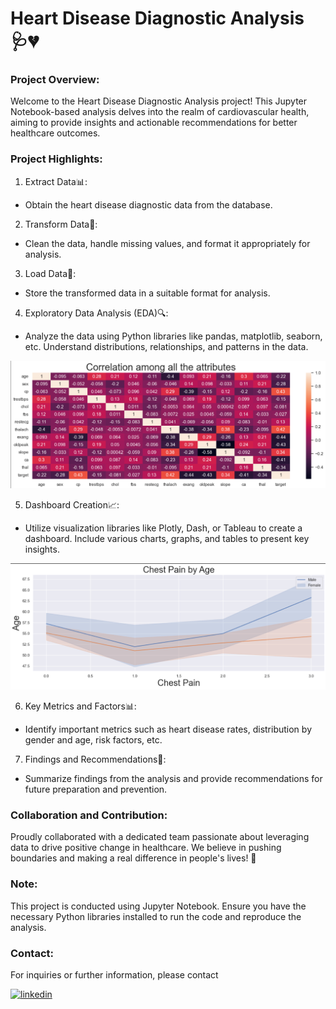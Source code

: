 
# Heart Disease Diagnostic Analysis 🩺💔

### Project Overview:

Welcome to the Heart Disease Diagnostic Analysis project! This Jupyter Notebook-based analysis delves into the realm of cardiovascular health, aiming to provide insights and actionable recommendations for better healthcare outcomes.

### Project Highlights:

1. Extract Data📊:
- Obtain the heart disease diagnostic data from the database.
2. Transform Data🧹:
- Clean the data, handle missing values, and format it appropriately for analysis.
3. Load Data💾:
- Store the transformed data in a suitable format for analysis.
4. Exploratory Data Analysis (EDA)🔍:
- Analyze the data using Python libraries like pandas, matplotlib, seaborn, etc. Understand distributions, relationships, and patterns in the data.

![App Screenshot](https://github.com/priyanshurathod009/HeartHealth-Analysis/blob/main/image/image1.png?raw=true)

5. Dashboard Creation📈:
- Utilize visualization libraries like Plotly, Dash, or Tableau to create a dashboard. Include various charts, graphs, and tables to present key insights.

![App Screenshot](https://github.com/priyanshurathod009/HeartHealth-Analysis/blob/main/image/image2.png?raw=true)

6. Key Metrics and Factors📊:
- Identify important metrics such as heart disease rates, distribution by gender and age, risk factors, etc.
7. Findings and Recommendations📝:
- Summarize findings from the analysis and provide recommendations for future preparation and prevention.

### Collaboration and Contribution:

Proudly collaborated with a dedicated team passionate about leveraging data to drive positive change in healthcare. We believe in pushing boundaries and making a real difference in people's lives! 💪

### Note:

This project is conducted using Jupyter Notebook. Ensure you have the necessary Python libraries installed to run the code and reproduce the analysis.

### Contact:

For inquiries or further information, please contact

[![linkedin](https://img.shields.io/badge/linkedin-0A66C2?style=for-the-badge&logo=linkedin&logoColor=white)](https://www.linkedin.com/in/priyanshu-rathod/)
